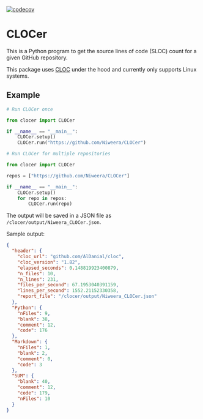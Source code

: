 [![codecov](https://codecov.io/gh/Niweera/CLOCer/branch/main/graph/badge.svg?token=XMEL8AB56Q)](https://codecov.io/gh/Niweera/CLOCer)

# CLOCer

This is a Python program to get the source lines of code (SLOC) count for a given GitHub repository.

This package uses [CLOC](https://github.com/AlDanial/cloc) under the hood and currently only supports Linux systems.

## Example

```python
# Run CLOCer once

from clocer import CLOCer

if __name__ == "__main__":
    CLOCer.setup()
    CLOCer.run("https://github.com/Niweera/CLOCer")
```

```python
# Run CLOCer for multiple repositories

from clocer import CLOCer

repos = ["https://github.com/Niweera/CLOCer"]

if __name__ == "__main__":
    CLOCer.setup()
    for repo in repos:
        CLOCer.run(repo)
```

The output will be saved in a JSON file as `/clocer/output/Niweera_CLOCer.json`.

Sample output:

```json
{
  "header": {
    "cloc_url": "github.com/AlDanial/cloc",
    "cloc_version": "1.82",
    "elapsed_seconds": 0.148819923400879,
    "n_files": 10,
    "n_lines": 231,
    "files_per_second": 67.1953040391159,
    "lines_per_second": 1552.21152330358,
    "report_file": "/clocer/output/Niweera_CLOCer.json"
  },
  "Python": {
    "nFiles": 9,
    "blank": 38,
    "comment": 12,
    "code": 176
  },
  "Markdown": {
    "nFiles": 1,
    "blank": 2,
    "comment": 0,
    "code": 3
  },
  "SUM": {
    "blank": 40,
    "comment": 12,
    "code": 179,
    "nFiles": 10
  }
}
```
